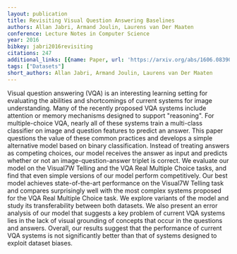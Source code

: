 ```yaml
---
layout: publication
title: Revisiting Visual Question Answering Baselines
authors: Allan Jabri, Armand Joulin, Laurens van Der Maaten
conference: Lecture Notes in Computer Science
year: 2016
bibkey: jabri2016revisiting
citations: 247
additional_links: [{name: Paper, url: 'https://arxiv.org/abs/1606.08390'}]
tags: ["Datasets"]
short_authors: Allan Jabri, Armand Joulin, Laurens van Der Maaten
---
```

Visual question answering (VQA) is an interesting learning setting for
evaluating the abilities and shortcomings of current systems for image
understanding. Many of the recently proposed VQA systems include attention or
memory mechanisms designed to support "reasoning". For multiple-choice VQA,
nearly all of these systems train a multi-class classifier on image and
question features to predict an answer. This paper questions the value of these
common practices and develops a simple alternative model based on binary
classification. Instead of treating answers as competing choices, our model
receives the answer as input and predicts whether or not an
image-question-answer triplet is correct. We evaluate our model on the Visual7W
Telling and the VQA Real Multiple Choice tasks, and find that even simple
versions of our model perform competitively. Our best model achieves
state-of-the-art performance on the Visual7W Telling task and compares
surprisingly well with the most complex systems proposed for the VQA Real
Multiple Choice task. We explore variants of the model and study its
transferability between both datasets. We also present an error analysis of our
model that suggests a key problem of current VQA systems lies in the lack of
visual grounding of concepts that occur in the questions and answers. Overall,
our results suggest that the performance of current VQA systems is not
significantly better than that of systems designed to exploit dataset biases.